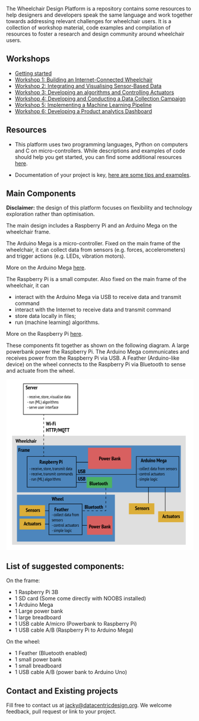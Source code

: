 The Wheelchair Design Platform is a repository contains some resources to help
designers and developers speak the same language and work together towards
addressing relevant challenges for wheelchair users. It is a collection of 
workshop material, code examples and compilation of resources to foster a research
and design community around wheelchair users.

## Workshops

* [Getting started](/docs/workshops/GettingStarted.md)
* [Workshop 1: Building an Internet-Connected Wheelchair](/docs/workshops/Workshop1.md)
* [Workshop 2: Integrating and Visualising Sensor-Based Data](/docs/workshops/Workshop2.md)
* [Workshop 3: Developing an algorithms and Controlling Actuators](/docs/workshops/Workshop3.md)
* [Workshop 4: Developing and Conducting a Data Collection Campaign](/docs/workshops/Workshop4.md)
* [Workshop 5: Implementing a Machine Learning Pipeline](/docs/workshops/Workshop5.md)
* [Workshop 6: Developing a Product analytics Dashboard](/docs/workshops/Workshop6.md)

## Resources

* This platform uses two programming languages, Python on computers and C on
micro-controllers. While descriptions and examples of code should help you
get started, you can find some additional resources
[here](/docs/resources/software.md "Python and C resources").

* Documentation of your project is key,
[here are some tips and examples](/docs/resources/documentation.md "Documentation tips and examples").

## Main Components

__**Disclaimer:**__ the design of this platform focuses on flexibility and
technology exploration rather than optimisation.

The main design includes a Raspberry Pi and an Arduino Mega on the wheelchair frame.

The Arduino Mega is a micro-controller. Fixed on the main frame of the wheelchair,
it can collect data from sensors (e.g. forces, accelerometers) and trigger actions
(e.g. LEDs, vibration motors).

More on the Arduino Mega [here](https://github.com/datacentricdesign/wheelchair-design-platform/tree/examples/arduino "Arduino resources").

The Raspberry Pi is a small computer. Also fixed on the main frame of the wheelchair,
it can
* interact with the Arduino Mega via USB to receive data and transmit command
* interact with the Internet to receive data and transmit command
* store data locally in files;
* run (machine learning) algorithms.

More on the Raspberry Pi [here](https://github.com/datacentricdesign/wheelchair-design-platform/tree/examples/raspberrypi "Raspberry Pi resources").

These components fit together as shown on the following diagram. A large powerbank
power the Raspberry Pi. The Arduino Mega communicates and receives power from the
Raspberry Pi via USB. A Feather (Arduino-like device) on the wheel connects to
the Raspberry Pi via Bluetooth to sense and actuate from the wheel.

![Wheelchair main components](workshops/images/wheechair-components.png)

## List of suggested components:

On the frame:

* 1 Raspberry Pi 3B
* 1 SD card (Some come directly with NOOBS installed)
* 1 Arduino Mega
* 1 Large power bank
* 1 large breadboard
* 1 USB cable A/micro (Powerbank to Raspberry Pi)
* 1 USB cable A/B (Raspberry Pi to Arduino Mega)

On the wheel:

* 1 Feather (Bluetooth enabled)
* 1 small power bank
* 1 small breadboard
* 1 USB cable A/B (power bank to Arduino Uno)


## Contact and Existing projects

Fill free to contact us at jacky@datacentricdesign.org. We welcome feedback, pull request
 or link to your project.
